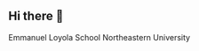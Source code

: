 ## Hi there 👋

<!--
**EmanNeu/EmanNeu** is a ✨ _special_ ✨ repository because its `README.md` (this file) appears on your GitHub profile.

Here are some ideas to get you started:

- 🔭 I’m currently working on work
- 🌱 I’m currently learning cs
- 👯 I’m looking to collaborate on games
- 🤔 I’m looking for help with stuff
- 💬 Ask me about anything
- 📫 How to reach me: email
- 😄 Pronouns: his
- ⚡ Fun fact: i like games
-->
Emmanuel 
Loyola School
Northeastern University  